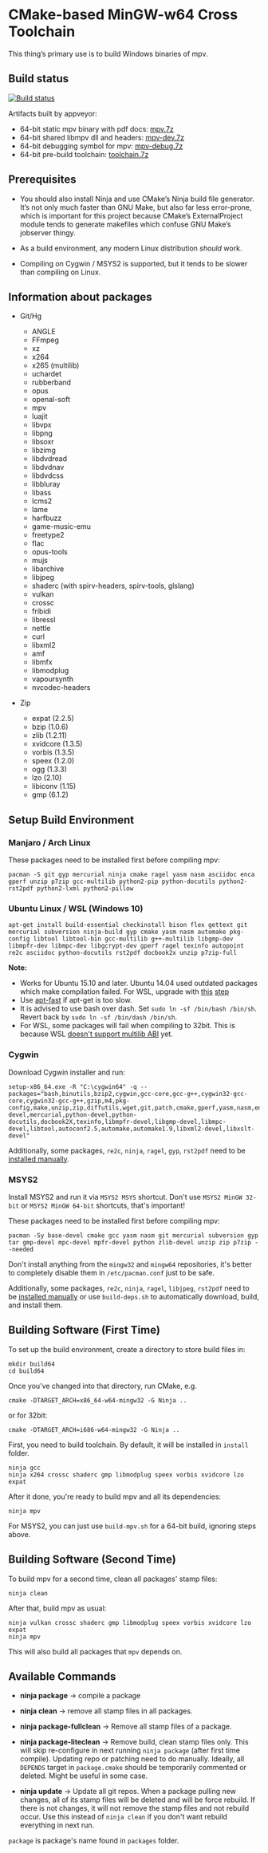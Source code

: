 # CMake-based MinGW-w64 Cross Toolchain

This thing’s primary use is to build Windows binaries of mpv.

## Build status

[![Build status](https://ci.appveyor.com/api/projects/status/36cotsp4p1klgvay?svg=true)](https://ci.appveyor.com/project/myfreeer/mpv-build-lite)

Artifacts built by appveyor:
* 64-bit static mpv binary with pdf docs: [mpv.7z](https://ci.appveyor.com/api/projects/myfreeer/mpv-build-lite/artifacts/mpv.7z?branch=master)
* 64-bit shared libmpv dll and headers: [mpv-dev.7z](https://ci.appveyor.com/api/projects/myfreeer/mpv-build-lite/artifacts/mpv-dev.7z?branch=master)
* 64-bit debugging symbol for mpv: [mpv-debug.7z](https://ci.appveyor.com/api/projects/myfreeer/mpv-build-lite/artifacts/mpv-debug.7z?branch=master)
* 64-bit pre-build toolchain: [toolchain.7z](https://ci.appveyor.com/api/projects/myfreeer/mpv-build-lite/artifacts/toolchain.7z?branch=toolchain)

## Prerequisites

 -  You should also install Ninja and use CMake’s Ninja build file generator.
    It’s not only much faster than GNU Make, but also far less error-prone,
    which is important for this project because CMake’s ExternalProject module
    tends to generate makefiles which confuse GNU Make’s jobserver thingy.

 -  As a build environment, any modern Linux distribution *should* work.

-   Compiling on Cygwin / MSYS2 is supported, but it tends to be slower
    than compiling on Linux.


## Information about packages

- Git/Hg
    - ANGLE
    - FFmpeg
    - xz
    - x264
    - x265 (multilib)
    - uchardet
    - rubberband
    - opus
    - openal-soft
    - mpv
    - luajit
    - libvpx
    - libpng
    - libsoxr
    - libzimg
    - libdvdread
    - libdvdnav
    - libdvdcss
    - libbluray
    - libass
    - lcms2
    - lame
    - harfbuzz
    - game-music-emu
    - freetype2
    - flac
    - opus-tools
    - mujs
    - libarchive
    - libjpeg
    - shaderc (with spirv-headers, spirv-tools, glslang)
    - vulkan
    - crossc
    - fribidi
    - libressl
    - nettle
    - curl
    - libxml2
    - amf
    - libmfx
    - libmodplug
    - vapoursynth
    - nvcodec-headers

- Zip
    - expat (2.2.5)
    - bzip (1.0.6)
    - zlib (1.2.11)
    - xvidcore (1.3.5)
    - vorbis (1.3.5)
    - speex (1.2.0)
    - ogg (1.3.3)
    - lzo (2.10)
    - libiconv (1.15)
    - gmp (6.1.2)


## Setup Build Environment
### Manjaro / Arch Linux

These packages need to be installed first before compiling mpv:

    pacman -S git gyp mercurial ninja cmake ragel yasm nasm asciidoc enca gperf unzip p7zip gcc-multilib python2-pip python-docutils python2-rst2pdf python2-lxml python2-pillow

### Ubuntu Linux / WSL (Windows 10)

    apt-get install build-essential checkinstall bison flex gettext git mercurial subversion ninja-build gyp cmake yasm nasm automake pkg-config libtool libtool-bin gcc-multilib g++-multilib libgmp-dev libmpfr-dev libmpc-dev libgcrypt-dev gperf ragel texinfo autopoint re2c asciidoc python-docutils rst2pdf docbook2x unzip p7zip-full

**Note:**

* Works for Ubuntu 15.10 and later. Ubuntu 14.04 used outdated packages which make compilation failed. For WSL, upgrade with [this](https://github.com/Microsoft/BashOnWindows/issues/482#issuecomment-230551101) [step](https://github.com/Microsoft/BashOnWindows/issues/482#issuecomment-234695431)
* Use [apt-fast](https://github.com/ilikenwf/apt-fast) if apt-get is too slow.
* It is advised to use bash over dash. Set `sudo ln -sf /bin/bash /bin/sh`. Revert back by `sudo ln -sf /bin/dash /bin/sh`.
* For WSL, some packages will fail when compiling to 32bit. This is because WSL [doesn't support multilib ABI](https://github.com/Microsoft/BashOnWindows/issues/711/) yet.

### Cygwin

Download Cygwin installer and run:

    setup-x86_64.exe -R "C:\cygwin64" -q --packages="bash,binutils,bzip2,cygwin,gcc-core,gcc-g++,cygwin32-gcc-core,cygwin32-gcc-g++,gzip,m4,pkg-config,make,unzip,zip,diffutils,wget,git,patch,cmake,gperf,yasm,nasm,enca,asciidoc,bison,flex,gettext-devel,mercurial,python-devel,python-docutils,docbook2X,texinfo,libmpfr-devel,libgmp-devel,libmpc-devel,libtool,autoconf2.5,automake,automake1.9,libxml2-devel,libxslt-devel"

Additionally, some packages, `re2c`, `ninja`, `ragel`, `gyp`, `rst2pdf` need to be [installed manually](https://gist.github.com/shinchiro/705b0afcc7b6c0accffba1bedb067abf).

### MSYS2

Install MSYS2 and run it via `MSYS2 MSYS` shortcut.
Don't use `MSYS2 MinGW 32-bit` or `MSYS2 MinGW 64-bit` shortcuts, that's important!

These packages need to be installed first before compiling mpv:

    pacman -Sy base-devel cmake gcc yasm nasm git mercurial subversion gyp tar gmp-devel mpc-devel mpfr-devel python zlib-devel unzip zip p7zip --needed

Don't install anything from the `mingw32` and `mingw64` repositories,
it's better to completely disable them in `/etc/pacman.conf` just to be safe.

Additionally, some packages, `re2c`, `ninja`, `ragel`, `libjpeg`, `rst2pdf` need to be [installed manually](https://gist.github.com/shinchiro/705b0afcc7b6c0accffba1bedb067abf)
or use `build-deps.sh` to automatically download, build, and install them.

## Building Software (First Time)

To set up the build environment, create a directory to store build files in:

    mkdir build64
    cd build64

Once you’ve changed into that directory, run CMake, e.g.

    cmake -DTARGET_ARCH=x86_64-w64-mingw32 -G Ninja ..

or for 32bit:

    cmake -DTARGET_ARCH=i686-w64-mingw32 -G Ninja ..

First, you need to build toolchain. By default, it will be installed in `install` folder.

    ninja gcc
    ninja x264 crossc shaderc gmp libmodplug speex vorbis xvidcore lzo expat

After it done, you're ready to build mpv and all its dependencies:

    ninja mpv

For MSYS2, you can just use `build-mpv.sh` for a 64-bit build, ignoring steps above.

## Building Software (Second Time)

To build mpv for a second time, clean all packages' stamp files:

    ninja clean

After that, build mpv as usual:

    ninja vulkan crossc shaderc gmp libmodplug speex vorbis xvidcore lzo expat
    ninja mpv

This will also build all packages that `mpv` depends on.

## Available Commands

* **ninja package** -> compile a package

* **ninja clean** -> remove all stamp files in all packages.

* **ninja package-fullclean** -> Remove all stamp files of a package.

* **ninja package-liteclean** -> Remove build, clean stamp files only. This will skip re-configure in next running `ninja package` (after first time compile). Updating repo or patching need to do manually. Ideally, all `DEPENDS` target in `package.cmake` should be temporarily commented or deleted. Might be useful in some case.

* **ninja update** -> Update all git repos. When a package pulling new changes, all of its stamp files will be deleted and will be force rebuild. If there is not changes, it will not remove the stamp files and not rebuild occur. Use this instead of `ninja clean` if you don't want rebuild everything in next run.

`package` is package's name found in `packages` folder.
